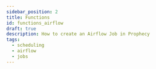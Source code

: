 ```yaml
---
sidebar_position: 2
title: Functions
id: functions_airflow
draft: true
description: How to create an Airflow Job in Prophecy
tags:
  - scheduling
  - airflow
  - jobs
---
```

